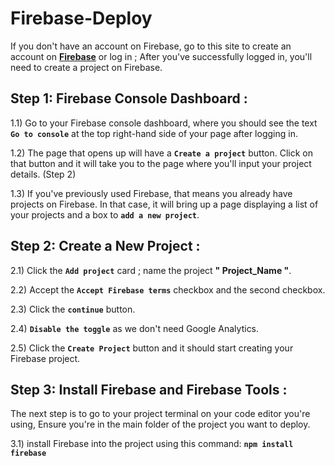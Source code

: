 # Firebase-Deploy

If you don't have an account on Firebase, go to this site to create an account on [**Firebase**](https://firebase.google.com/) or log in ;
After you've successfully logged in, you'll need to create a project on Firebase.

## Step 1: Firebase Console Dashboard :

   1.1)  Go to your Firebase console dashboard, where you should see the text **`Go to console`** at the top right-hand side of your page after logging in.

   1.2)  The page that opens up will have a **`Create a project`** button. Click on that button and it will take you to the page where you'll input your project details. (Step 2)

   1.3)  If you've previously used Firebase, that means you already have projects on Firebase. In that case, it will bring up a page displaying a list of your projects and a box to **`add a new project`**.

## Step 2: Create a New Project :

   2.1)  Click the **`Add project`** card ; name the project **" Project_Name "**.
   
   2.2)  Accept the **`Accept Firebase terms`** checkbox and the second checkbox.
   
   2.3)  Click the **`continue`** button. 

   2.4)  **`Disable the toggle`** as we don't need Google Analytics. 

   2.5)  Click the **`Create Project`** button and it should start creating your Firebase project.

## Step 3: Install Firebase and Firebase Tools :

   The next step is to go to your project terminal on your code editor you're using, 
   Ensure you're in the main folder of the project you want to deploy. 

   3.1)  install Firebase into the project using this command:
         **`npm install firebase`**
